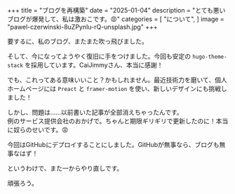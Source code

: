 +++
title = "ブログを再構築"
date = "2025-01-04"
description = "とても悪いブログが爆発して、私は激おこです。😡"
categories = [
    "について",
]
image = "pawel-czerwinski-8uZPynIu-rQ-unsplash.jpg"
+++

要するに、私のブログ、またまた吹っ飛びました。

そして、今になってようやく復旧に手をつけました。今回も安定の `hugo-theme-stack` を採用しています。CaiJimmyさん、本当に感謝！

でも、これってある意味いいこと？かもしれません。最近技術力を磨いて、個人ホームページには `Preact` と `framer-motion` を使い、新しいデザインにも挑戦しました！

しかし、問題は……以前書いた記事が全部消えちゃったんです。  
例のサービス提供会社のおかげで。ちゃんと期限ギリギリで更新したのに！本当に奴らのせいです。😡

今回はGitHubにデプロイすることにしました。GitHubが無事なら、ブログも無事なはず！

というわけで、また一からやり直しです。

頑張ろう。

